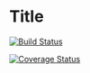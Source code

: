 # Title

[![Build Status](https://travis-ci.org/remipassmoilesel/IaC-high-availability-load-balancing.svg?branch=master)](https://travis-ci.org/remipassmoilesel/IaC-high-availability-load-balancing)

[![Coverage Status](https://coveralls.io/repos/remipassmoilesel/IaC-high-availability-load-balancing/badge.svg?branch=master)](https://coveralls.io/r/remipassmoilesel/IaC-high-availability-load-balancing?branch=master)

